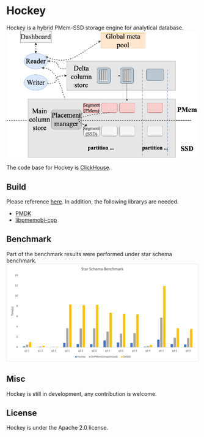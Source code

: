# Hockey

Hockey is a hybrid PMem-SSD storage engine for analytical database.
![Hockey](/docs/hockey-docs/hockey_overview.png)

The code base for Hockey is [ClickHouse](https://github.com/ClickHouse/ClickHouse).

## Build

Please reference [here](/docs/en/development/build.md). In addition, the following librarys are needed.
* [PMDK](https://github.com/pmem/pmdk)
* [libpmemobj-cpp](https://github.com/pmem/libpmemobj-cpp)

## Benchmark

Part of the benchmark results were performed under star schema benchmark.
![ssb_results](docs/hockey-docs/ssb_performance.png)
## Misc

Hockey is still in development, any contribution is welcome.


## License

Hockey is under the Apache 2.0 license.


